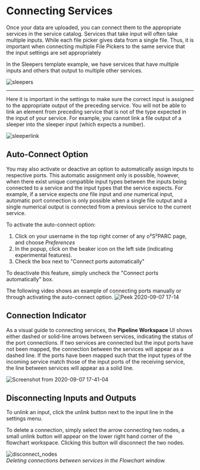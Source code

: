 # Connecting Services

Once your data are uploaded, you can connect them to the appropriate services in the service catalog. Services that take input will often take multiple inputs. While each file picker gives data from a single file. Thus, it is important when connecting multiple File Pickers to the same service that the input settings are set appropriately 

In the Sleepers template example, we have services that have multiple inputs and others that output to multiple other services. 

![sleepers](https://user-images.githubusercontent.com/32800795/61583115-d5ca5680-ab33-11e9-833b-a92682d12427.JPG)

-------------------------

Here it is important in the settings to make sure the correct input is assigned to the appropriate output of the preceding service. You will not be able to link an element from preceding service that is not of the type expected in the input of your service. For example, you cannot link a file output of a sleeper into the sleeper input (which expects a number).

![sleeperlink](https://user-images.githubusercontent.com/32800795/61583116-d662ed00-ab33-11e9-9b81-66bc7a094c9b.gif)

## Auto-Connect Option
You may also activate or deactive an option to automatically assign inputs to respective ports. This automatic assignment only is possible, however, when there exist unique compatible input types between the inputs being connected to a service and the input types that the service expects. For example, if a service expects *one* file input and *one* numerical input, automatic port connection is only possible when a single file output and a single numerical output is connected from a previous service to the current service. 

To activate the auto-connect option:
1. Click on your username in the top right corner of any o²S²PARC page, and choose *Preferences*
2. In the popup, click on the beaker icon on the left side (indicating experimental features). 
3. Check the box next to "Connect ports automatically"

To deactivate this feature, simply uncheck the "Connect ports automatically" box.

The following video shows an example of connecting ports manually or through activating the auto-connect option. 
![Peek 2020-09-07 17-14](https://user-images.githubusercontent.com/28002886/92402747-6432da80-f130-11ea-90a0-32c4b16e685e.gif)

## Connection Indicator
As a visual guide to connecting services, the **Pipeline Workspace** UI shows either dashed or solid-line arrows between services, indicating the status of the port connections. If two services are connected but the input ports have not been mapped, the connection between the services will appear as a dashed line. If the ports have been mapped such that the input types of the incoming service match those of the input ports of the receiving service, the line between services will appear as a solid line. 

![Screenshot from 2020-09-07 17-41-04](https://user-images.githubusercontent.com/28002886/92403473-cc35f080-f131-11ea-9f10-3327cbf20961.png)

## Disconnecting Inputs and Outputs
To unlink an input, click the unlink button next to the input line in the settings menu.

To delete a connection, simply select the arrow connecting two nodes, a small unlink button will appear on the lower right hand corner of the flowchart workspace. Clicking this button will disconnect the two nodes.

![disconnect_nodes](https://user-images.githubusercontent.com/32800795/61332254-1bc9a680-a824-11e9-8892-85356bba931a.gif) <br/>
*Deleting connections between services in the Flowchart window.*